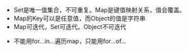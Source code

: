 * Set是唯一值集合，不可重复。Map是键值映射关系，值会覆盖。
* Map的Key可以是任意值，而Object的值是字符串
* Map可迭代，Set可迭代。Object不可迭代
- 不能用for...in...遍历map，只能用for...of...
‍

‍

‍
